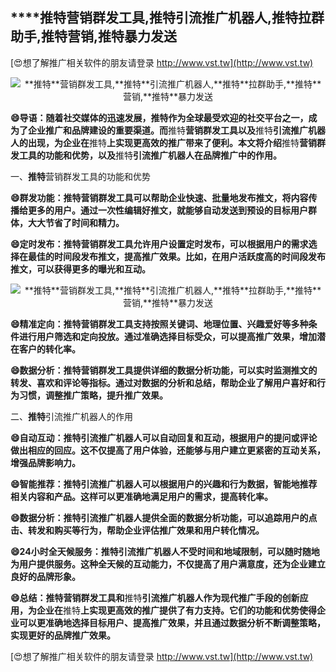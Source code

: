 ## ****推特**营销群发工具,**推特**引流推广机器人,**推特**拉群助手,**推特**营销,**推特**暴力发送**

[😍想了解推广相关软件的朋友请登录 http://www.vst.tw](http://www.vst.tw)

 <center><img src="https://vst.tw/MP4/tuiguang/png/5.png" alt="**推特**营销群发工具,**推特**引流推广机器人,**推特**拉群助手,**推特**营销,**推特**暴力发送"></center>

**😄导语：随着社交媒体的迅速发展，**推特**作为全球最受欢迎的社交平台之一，成为了企业推广和品牌建设的重要渠道。而**推特**营销群发工具以及**推特**引流推广机器人的出现，为企业在**推特**上实现更高效的推广带来了便利。本文将介绍**推特**营销群发工具的功能和优势，以及**推特**引流推广机器人在品牌推广中的作用。**

一、**推特**营销群发工具的功能和优势

**😄群发功能：**推特**营销群发工具可以帮助企业快速、批量地发布推文，将内容传播给更多的用户。通过一次性编辑好推文，就能够自动发送到预设的目标用户群体，大大节省了时间和精力。**

**😄定时发布：**推特**营销群发工具允许用户设置定时发布，可以根据用户的需求选择在最佳的时间段发布推文，提高推广效果。比如，在用户活跃度高的时间段发布推文，可以获得更多的曝光和互动。**

 <center><img src="https://vst.tw/MP4/tuiguang/png/0.png" alt="**推特**营销群发工具,**推特**引流推广机器人,**推特**拉群助手,**推特**营销,**推特**暴力发送"></center>

**😄精准定向：**推特**营销群发工具支持按照关键词、地理位置、兴趣爱好等多种条件进行用户筛选和定向投放。通过准确选择目标受众，可以提高推广效果，增加潜在客户的转化率。**

**😄数据分析：**推特**营销群发工具提供详细的数据分析功能，可以实时监测推文的转发、喜欢和评论等指标。通过对数据的分析和总结，帮助企业了解用户喜好和行为习惯，调整推广策略，提升推广效果。**

二、**推特**引流推广机器人的作用

**😄自动互动：**推特**引流推广机器人可以自动回复和互动，根据用户的提问或评论做出相应的回应。这不仅提高了用户体验，还能够与用户建立更紧密的互动关系，增强品牌影响力。**

**😄智能推荐：**推特**引流推广机器人可以根据用户的兴趣和行为数据，智能地推荐相关内容和产品。这样可以更准确地满足用户的需求，提高转化率。**

**😄数据分析：**推特**引流推广机器人提供全面的数据分析功能，可以追踪用户的点击、转发和购买等行为，帮助企业评估推广效果和用户转化情况。**

**😄24小时全天候服务：**推特**引流推广机器人不受时间和地域限制，可以随时随地为用户提供服务。这种全天候的互动能力，不仅提高了用户满意度，还为企业建立良好的品牌形象。**

**😄总结：**推特**营销群发工具和**推特**引流推广机器人作为现代推广手段的创新应用，为企业在**推特**上实现更高效的推广提供了有力支持。它们的功能和优势使得企业可以更准确地选择目标用户、提高推广效果，并且通过数据分析不断调整策略，实现更好的品牌推广效果。**

[😍想了解推广相关软件的朋友请登录 http://www.vst.tw](http://www.vst.tw)



